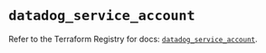 # `datadog_service_account`

Refer to the Terraform Registry for docs: [`datadog_service_account`](https://registry.terraform.io/providers/datadog/datadog/3.52.0/docs/resources/service_account).
